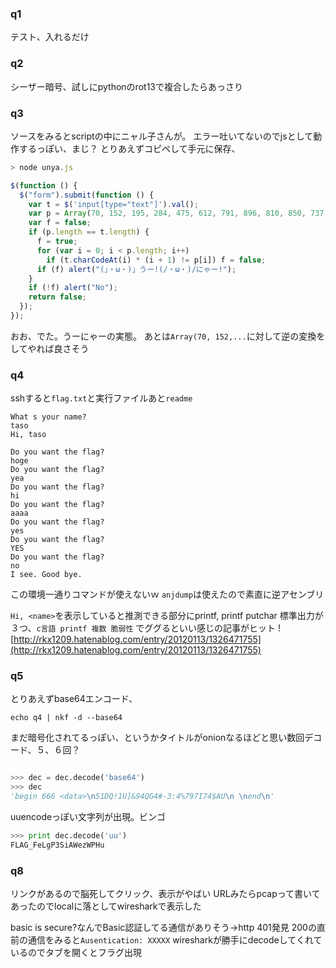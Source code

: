 ### q1
テスト、入れるだけ

### q2
シーザー暗号、試しにpythonのrot13で複合したらあっさり

### q3
ソースをみるとscriptの中にニャル子さんが。
エラー吐いてないのでjsとして動作するっぽい、まじ？
とりあえずコピペして手元に保存、
```javascript
> node unya.js

$(function () {
  $("form").submit(function () {
    var t = $('input[type="text"]').val();
    var p = Array(70, 152, 195, 284, 475, 612, 791, 896, 810, 850, 737, 1332, 1469, 1120, 1470, 832, 1785, 2196, 1520, 1480, 1449);
    var f = false;
    if (p.length == t.length) {
      f = true;
      for (var i = 0; i < p.length; i++)
        if (t.charCodeAt(i) * (i + 1) != p[i]) f = false;
      if (f) alert("(」・ω・)」うー!(/・ω・)/にゃー!");
    }
    if (!f) alert("No");
    return false;
  });
}); 
``` 
おお、でた。うーにゃーの実態。
あとは`Array(70, 152,...`に対して逆の変換をしてやれば良さそう

### q4
sshすると`flag.txt`と実行ファイルあと`readme`  

```
What s your name?
taso
Hi, taso

Do you want the flag?
hoge
Do you want the flag?
yea
Do you want the flag?
hi
Do you want the flag?
aaaa
Do you want the flag?
yes
Do you want the flag?
YES
Do you want the flag?
no
I see. Good bye.
```
この環境一通りコマンドが使えないｗ
`anjdump`は使えたので素直に逆アセンブリ

`Hi, <name>`を表示していると推測できる部分にprintf, printf putchar
標準出力が３つ、`c言語 printf 複数 脆弱性` でググるといい感じの記事がヒット
![http://rkx1209.hatenablog.com/entry/20120113/1326471755](http://rkx1209.hatenablog.com/entry/20120113/1326471755)

### q5
とりあえずbase64エンコード、
```
echo q4 | nkf -d --base64
```
まだ暗号化されてるっぽい、というかタイトルがonionなるほどと思い数回デコード、５、６回？
```python

>>> dec = dec.decode('base64')
>>> dec
'begin 666 <data>\n51DQ!1U]&94QG4#-3:4%797I74$AU\n \nend\n'
```
uuencodeっぽい文字列が出現。ビンゴ

```python
>>> print dec.decode('uu')
FLAG_FeLgP3SiAWezWPHu
```

### q8
リンクがあるので脳死してクリック、表示がやばい
URLみたらpcapって書いてあったのでlocalに落としてwiresharkで表示した

basic is secure?なんでBasic認証してる通信がありそう→http 401発見
200の直前の通信をみると`Ausentication: XXXXX`
wiresharkが勝手にdecodeしてくれているのでタブを開くとフラグ出現





